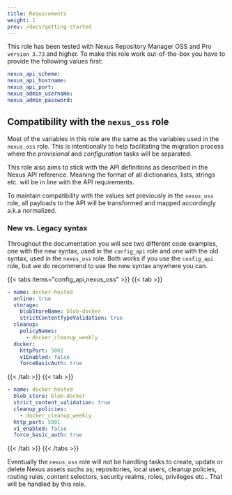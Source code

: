 ```yaml
---
title: Requirements
weight: 1
prev: /docs/getting-started
---
```


This role has been tested with Nexus Repository Manager OSS and Pro `version 3.73` and higher.
To make this role work out-of-the-box you have to provide the following values first:

```yaml {filename="group_vars/all.yml"}
nexus_api_scheme:
nexus_api_hostname:
nexus_api_port:
nexus_admin_username:
nexus_admin_password:

```

## Compatibility with the `nexus_oss` role

Most of the variables in this role are the same as the variables used in the `nexus_oss` role.
This is intentionally to help facilitating the migration process where the _provisional_ and _configuration_ tasks will be separated.

This role also aims to stick with the API definitions as described in the Nexus API reference.
Meaning the format of all dictionaries, lists, strings etc. will be in line with the API requirements.

To maintain compatibility with the values set previously in the `nexus_oss` role, all payloads to the API will be transformed and mapped accordingly a.k.a normalized.

### New vs. Legacy syntax

Throughout the documentation you will see two different code examples, one with the new syntax, used in the `config_api` role and one with the old syntax, used in the `nexus_oss` role. Both works if you use the `config_api` role, but we do recommend to use the new syntax anywhere you can.

{{< tabs items="config_api,nexus_oss" >}}
  {{< tab >}}

  ```yaml
  - name: docker-hosted
    online: true
    storage:
      blobStoreName: blob-docker
      strictContentTypeValidation: true
    cleanup:
      policyNames:
        - docker_cleanup_weekly
    docker:
      httpPort: 5001
      v1Enabled: false
      forceBasicAuth: true
  ```

  {{< /tab >}}
  {{< tab >}}

  ```yaml
  - name: docker-hosted
    blob_store: blob-docker
    strict_content_validation: true
    cleanup_policies:
      - docker_cleanup_weekly
    http_port: 5001
    v1_enabled: false
    force_basic_auth: true
  ```

  {{< /tab >}}
{{< /tabs >}}

Eventually the `nexus_oss` role will not be handling tasks to create, update or delete Nexus assets suchs as; repositories, local users, cleanup policies, routing rules, content selectors, security realms, roles, privileges etc.. That will be handled by this role.

